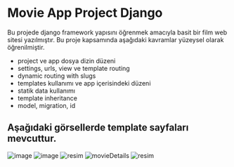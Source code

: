 # Movie App Project Django

Bu projede django framework yapısını öğrenmek amacıyla basit bir film web sitesi yazılmıştır. Bu proje kapsamında aşağıdaki kavramlar yüzeysel olarak öğrenilmiştir.
- project ve app dosya dizin düzeni
- settings, urls, view ve template routing
- dynamic routing with slugs
- templates kullanımı ve app içerisindeki düzeni
- statik data kullanımı
- template inheritance
- model, migration, id

## Aşağıdaki görsellerde template sayfaları mevcuttur.

![image](https://github.com/user-attachments/assets/4c370c1a-04a6-4f76-aec3-bd3df24ab73a)
![image](https://github.com/user-attachments/assets/f4ff7ab6-cd31-41bb-bbda-4be48560a80b)
![resim](https://github.com/user-attachments/assets/77c4e465-dd47-4a06-8d96-f21652f4667b)
![movieDetails](https://github.com/user-attachments/assets/880f8037-4b12-441d-b8dc-d4fea344ebb2)
![resim](https://github.com/user-attachments/assets/423a3c1e-37f8-4978-ad78-4294db934ccb)

